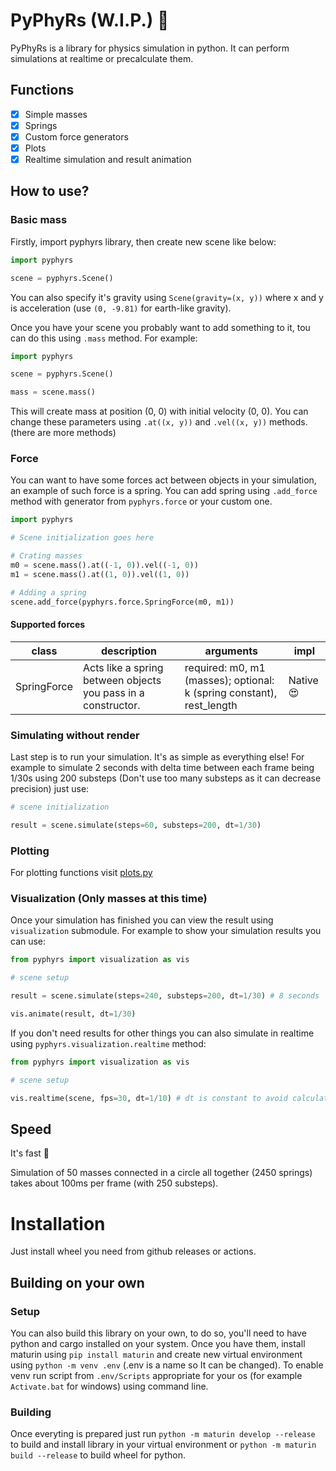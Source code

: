 # PyPhyRs (W.I.P.) :rocket:

PyPhyRs is a library for physics simulation in python. It can perform simulations at realtime or precalculate them.

## Functions

-   [x] Simple masses
-   [x] Springs
-   [x] Custom force generators
-   [x] Plots
-   [x] Realtime simulation and result animation

## How to use?

### Basic mass

Firstly, import pyphyrs library, then create new scene like below:

```py
import pyphyrs

scene = pyphyrs.Scene()
```

You can also specify it's gravity using `Scene(gravity=(x, y))` where x and y is acceleration (use `(0, -9.81)` for earth-like gravity).

Once you have your scene you probably want to add something to it, tou can do this using `.mass` method. For example:

```py
import pyphyrs

scene = pyphyrs.Scene()

mass = scene.mass()
```

This will create mass at position (0, 0) with initial velocity (0, 0). You can change these parameters using `.at((x, y))` and `.vel((x, y))` methods. (there are more methods)

### Force

You can want to have some forces act between objects in your simulation, an example of such force is a spring. You can add spring using `.add_force` method with generator from `pyphyrs.force` or your custom one.

```py
import pyphyrs

# Scene initialization goes here

# Crating masses
m0 = scene.mass().at((-1, 0)).vel((-1, 0))
m1 = scene.mass().at((1, 0)).vel((1, 0))

# Adding a spring
scene.add_force(pyphyrs.force.SpringForce(m0, m1))
```

#### Supported forces

| class       | description                                                   | arguments                                                             | impl                |
| ----------- | ------------------------------------------------------------- | --------------------------------------------------------------------- | ------------------- |
| SpringForce | Acts like a spring between objects you pass in a constructor. | required: m0, m1 (masses); optional: k (spring constant), rest_length | Native :heart_eyes: |

### Simulating without render

Last step is to run your simulation. It's as simple as everything else!
For example to simulate 2 seconds with delta time between each frame being 1/30s using 200 substeps (Don't use too many substeps as it can decrease precision) just use:

```py
# scene initialization

result = scene.simulate(steps=60, substeps=200, dt=1/30)
```

### Plotting

For plotting functions visit [plots.py](python/pyphyrs/plots.py)

### Visualization (Only masses at this time)

Once your simulation has finished you can view the result using `visualization` submodule. For example to show your simulation results you can use:

```py
from pyphyrs import visualization as vis

# scene setup

result = scene.simulate(steps=240, substeps=200, dt=1/30) # 8 seconds

vis.animate(result, dt=1/30)
```

If you don't need results for other things you can also simulate in realtime using `pyphyrs.visualization.realtime` method:

```py
from pyphyrs import visualization as vis

# scene setup

vis.realtime(scene, fps=30, dt=1/10) # dt is constant to avoid calculation mistakes
```

## Speed

It's fast :red_car:

Simulation of 50 masses connected in a circle all together (2450 springs) takes about 100ms per frame (with 250 substeps).

# Installation

Just install wheel you need from github releases or actions.

## Building on your own

### Setup

You can also build this library on your own, to do so, you'll need to have python and cargo installed on your system. Once you have them, install maturin using `pip install maturin` and create new virtual environment using `python -m venv .env` (.env is a name so It can be changed). To enable venv run script from `.env/Scripts` appropriate for your os (for example `Activate.bat` for windows) using command line.

### Building

Once everyting is prepared just run `python -m maturin develop --release` to build and install library in your virtual environment or `python -m maturin build --release` to build wheel for python.

